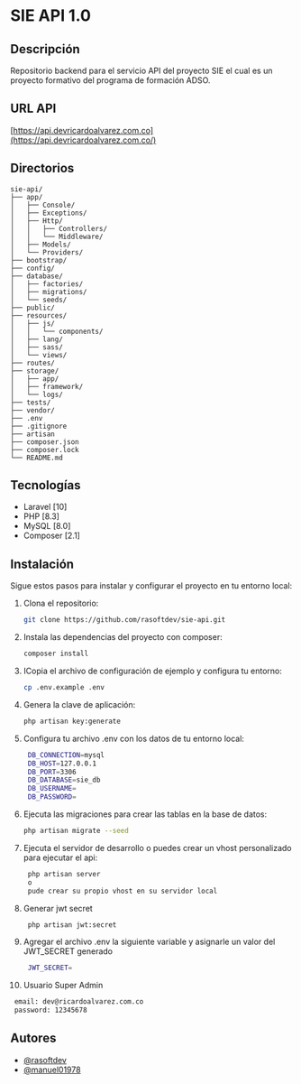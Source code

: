 # SIE API 1.0

## Descripción

Repositorio backend para el servicio API del proyecto SIE el cual es un proyecto formativo del programa de formación
ADSO.

## URL API

[https://api.devricardoalvarez.com.co](https://api.devricardoalvarez.com.co/)

## Directorios

```
sie-api/
├── app/
│   ├── Console/
│   ├── Exceptions/
│   ├── Http/
│   │   ├── Controllers/
│   │   └── Middleware/
│   ├── Models/
│   └── Providers/
├── bootstrap/
├── config/
├── database/
│   ├── factories/
│   ├── migrations/
│   └── seeds/
├── public/
├── resources/
│   ├── js/
│   │   └── components/
│   ├── lang/
│   ├── sass/
│   └── views/
├── routes/
├── storage/
│   ├── app/
│   ├── framework/
│   └── logs/
├── tests/
├── vendor/
├── .env
├── .gitignore
├── artisan
├── composer.json
├── composer.lock
└── README.md
```

## Tecnologías

- Laravel [10]
- PHP [8.3]
- MySQL [8.0]
- Composer [2.1]

## Instalación

Sigue estos pasos para instalar y configurar el proyecto en tu entorno local:

1. Clona el repositorio:
   ```bash
   git clone https://github.com/rasoftdev/sie-api.git
2. Instala las dependencias del proyecto con composer:
   ```bash
   composer install
3. ICopia el archivo de configuración de ejemplo y configura tu entorno:
   ```bash
   cp .env.example .env
4. Genera la clave de aplicación:
   ```bash
   php artisan key:generate
5. Configura tu archivo .env con los datos de tu entorno local:
   ```bash
    DB_CONNECTION=mysql
    DB_HOST=127.0.0.1
    DB_PORT=3306
    DB_DATABASE=sie_db
    DB_USERNAME=
    DB_PASSWORD=
6. Ejecuta las migraciones para crear las tablas en la base de datos:
    ```bash
   php artisan migrate --seed
7. Ejecuta el servidor de desarrollo o puedes crear un vhost personalizado para ejecutar el api:
   ```bash
    php artisan server
    o
    pude crear su propio vhost en su servidor local
8. Generar jwt secret
   ```bash
    php artisan jwt:secret
9. Agregar el archivo .env la siguiente variable y asignarle un valor del JWT_SECRET generado
   ```bash
    JWT_SECRET=
10. Usuario Super Admin
   ```bash
    email: dev@ricardoalvarez.com.co
    password: 12345678
 ```

## Autores

- [@rasoftdev](https://www.github.com/rasoftdev)
- [@manuel01978](https://www.github.com/manuel01978)

